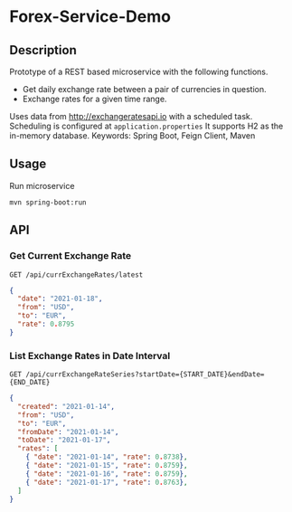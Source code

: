 # Forex-Service-Demo

## Description

Prototype of a REST based microservice with the following functions.
* Get daily exchange rate between a pair of currencies in question.
* Exchange rates for a given time range.

Uses data from <http://exchangeratesapi.io> with a scheduled task. Scheduling is configured at `application.properties`
It supports H2 as the in-memory database.
Keywords: Spring Boot, Feign Client, Maven 

## Usage

Run microservice

```
mvn spring-boot:run
```


## API 

### Get Current Exchange Rate

```http
GET /api/currExchangeRates/latest
```

```json
{
  "date": "2021-01-18",
  "from": "USD",
  "to": "EUR",
  "rate": 0.8795
}
```
### List Exchange Rates in Date Interval

```http
GET /api/currExchangeRateSeries?startDate={START_DATE}&endDate={END_DATE}
```

```json
{
  "created": "2021-01-14",
  "from": "USD",
  "to": "EUR",
  "fromDate": "2021-01-14",
  "toDate": "2021-01-17",
  "rates": [
    { "date": "2021-01-14", "rate": 0.8738},
    { "date": "2021-01-15", "rate": 0.8759},
    { "date": "2021-01-16", "rate": 0.8759},
    { "date": "2021-01-17", "rate": 0.8763},
  ]
} 
```
